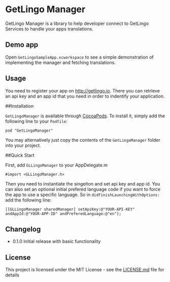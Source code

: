 # GetLingo Manager

GetLingo Manager is a library to help developer connect to GetLingo Services to handle your apps translations.

## Demo app

Open `GetLingoSampleApp.xcworkspace` to see a simple demonstration of implementing the manager and fetching translations.

## Usage

You need to register your app on http://getlingo.io. There you can retrieve an api key and an app id that you need in order to indentify your application.

##Installation

`GetLingoManager` is available through [CocoaPods](http://cocoapods.org). To install
it, simply add the following line to your `Podfile`:

```
pod "GetLingoManager"
```

You may alternatively just copy the contents of the `GetLingoManager` folder into your project.

##Quick Start

First, add `GLLingoManager` to your AppDelegate.m

```objc
#import <GLLingoManager.h>
```

Then you need to instantiate the singelton and set api key and app id. You can also set an optional initial prefered language code if you want to force the app to use a specific language. So in `didFinishLaunchingWithOptions:` add the following line:

```objc
[[GLLingoManager sharedManager] setApiKey:@"YOUR-API-KEY" andAppId:@"YOUR-APP-ID" andPreferedLanguage:@"en"];
```

## Changelog
* 0.1.0 Initial release with basic functionality

## License

This project is licensed under the MIT License - see the [LICENSE.md](LICENSE.md) file for details

